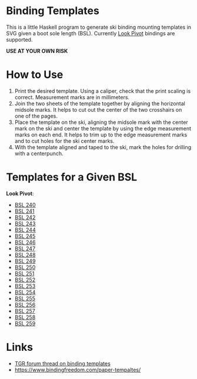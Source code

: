 # Binding Templates

This is a little Haskell program to generate ski binding
mounting templates in SVG given a boot sole length (BSL).
Currently [Look Pivot](http://www.look-bindings.com/en-ca/products/bindings/open/allmountain-free-expert)
bindings are supported.

**USE AT YOUR OWN RISK**


# How to Use

1. Print the desired template.  Using a caliper, check that 
   the print scaling is correct.  Measurement marks are in millimeters.
2. Join the two sheets of the template together by aligning the
   horizontal midsole marks.  It helps to cut out the center of
   the two crosshairs on one of the pages.
3. Place the template on the ski, aligning the midsole mark with the
   center mark on the ski and center the template by using the
   edge measurement marks on each end.  It helps to trim up to
   the edge measurement marks and to cut holes for the ski center marks.
4. With the template aligned and taped to the ski, mark the
   holes for drilling with a centerpunch.


# Templates for a Given BSL

**Look Pivot**:

- [BSL 240](https://github.com/tomahawkins/binding-templates/blob/master/pivot/pivot_bsl_240.svg)
- [BSL 241](https://github.com/tomahawkins/binding-templates/blob/master/pivot/pivot_bsl_241.svg)
- [BSL 242](https://github.com/tomahawkins/binding-templates/blob/master/pivot/pivot_bsl_242.svg)
- [BSL 243](https://github.com/tomahawkins/binding-templates/blob/master/pivot/pivot_bsl_243.svg)
- [BSL 244](https://github.com/tomahawkins/binding-templates/blob/master/pivot/pivot_bsl_244.svg)
- [BSL 245](https://github.com/tomahawkins/binding-templates/blob/master/pivot/pivot_bsl_245.svg)
- [BSL 246](https://github.com/tomahawkins/binding-templates/blob/master/pivot/pivot_bsl_246.svg)
- [BSL 247](https://github.com/tomahawkins/binding-templates/blob/master/pivot/pivot_bsl_247.svg)
- [BSL 248](https://github.com/tomahawkins/binding-templates/blob/master/pivot/pivot_bsl_248.svg)
- [BSL 249](https://github.com/tomahawkins/binding-templates/blob/master/pivot/pivot_bsl_249.svg)
- [BSL 250](https://github.com/tomahawkins/binding-templates/blob/master/pivot/pivot_bsl_250.svg)
- [BSL 251](https://github.com/tomahawkins/binding-templates/blob/master/pivot/pivot_bsl_251.svg)
- [BSL 252](https://github.com/tomahawkins/binding-templates/blob/master/pivot/pivot_bsl_252.svg)
- [BSL 253](https://github.com/tomahawkins/binding-templates/blob/master/pivot/pivot_bsl_253.svg)
- [BSL 254](https://github.com/tomahawkins/binding-templates/blob/master/pivot/pivot_bsl_254.svg)
- [BSL 255](https://github.com/tomahawkins/binding-templates/blob/master/pivot/pivot_bsl_255.svg)
- [BSL 256](https://github.com/tomahawkins/binding-templates/blob/master/pivot/pivot_bsl_256.svg)
- [BSL 257](https://github.com/tomahawkins/binding-templates/blob/master/pivot/pivot_bsl_257.svg)
- [BSL 258](https://github.com/tomahawkins/binding-templates/blob/master/pivot/pivot_bsl_258.svg)
- [BSL 259](https://github.com/tomahawkins/binding-templates/blob/master/pivot/pivot_bsl_259.svg)

# Links

- [TGR forum thread on binding templates](https://www.tetongravity.com/forums/showthread.php/153971-Binding-Mount-Paper-Templates)
- https://www.bindingfreedom.com/paper-tempaltes/

